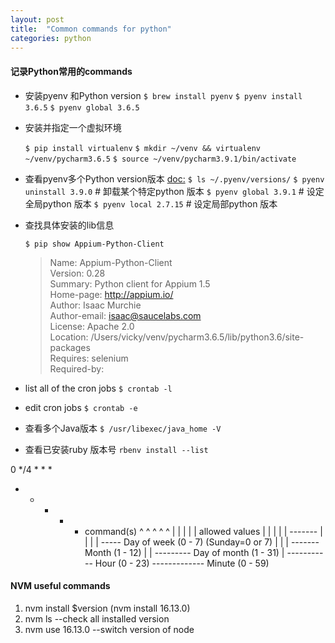 ```yaml
---
layout: post
title:  "Common commands for python"
categories: python
---
```


#### 记录Python常用的commands

- 安装pyenv 和Python version
	`$ brew install pyenv`
	`$ pyenv install 3.6.5`
	`$ pyenv global 3.6.5`

- 安装并指定一个虚拟环境

    `$ pip install virtualenv`
    `$ mkdir ~/venv && virtualenv ~/venv/pycharm3.6.5`
    `$ source ~/venv/pycharm3.9.1/bin/activate`

-  查看pyenv多个Python version版本 [doc:](https://realpython.com/intro-to-pyenv/)
	 `$ ls ~/.pyenv/versions/`
	 `$ pyenv uninstall 3.9.0`  # 卸载某个特定python 版本
	 `$ pyenv global 3.9.1`		# 设定全局python 版本
	 `$ pyenv local 2.7.15`		# 设定局部python 版本

- 查找具体安装的lib信息

	`$ pip show Appium-Python-Client`

	>Name: Appium-Python-Client <br>
	Version: 0.28 <br>
	Summary: Python client for Appium 1.5 <br>
	Home-page: http://appium.io/ <br>
	Author: Isaac Murchie <br>
	Author-email: isaac@saucelabs.com <br>
	License: Apache 2.0 <br>
	Location: /Users/vicky/venv/pycharm3.6.5/lib/python3.6/site-packages <br>
	Requires: selenium <br>
	Required-by: <br>


- list all of the cron jobs 
    `$ crontab -l`


- edit cron jobs
    `$ crontab -e`


- 查看多个Java版本
	`$ /usr/libexec/java_home -V`


- 查看已安装ruby 版本号
	`rbenv install --list`

0 */4 * * *


* * * * * command(s)
^ ^ ^ ^ ^
| | | | |     allowed values
| | | | |     -------
| | | | ----- Day of week (0 - 7) (Sunday=0 or 7)
| | | ------- Month (1 - 12)
| | --------- Day of month (1 - 31)
| ----------- Hour (0 - 23)
------------- Minute (0 - 59)



#### NVM useful commands
1. nvm install $version (nvm install 16.13.0)
2. nvm ls --check all installed version
3. nvm use 16.13.0 --switch version of node
